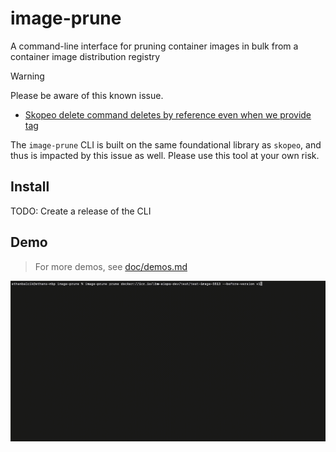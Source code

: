# image-prune

A command-line interface for pruning container images in bulk from a container image distribution registry

> [!WARNING]
> Please be aware of this known issue.
> - [Skopeo delete command deletes by reference even when we provide tag](https://github.com/containers/skopeo/issues/1432)
>
> The `image-prune` CLI is built on the same foundational library as `skopeo`, and thus is impacted by this issue as well.  Please use this tool at your own risk.

## Install

TODO: Create a release of the CLI

## Demo

> For more demos, see [doc/demos.md](./doc/demos.md)

![image-prune prune --before-version](./doc/img/prune-before-version-tag.gif)
